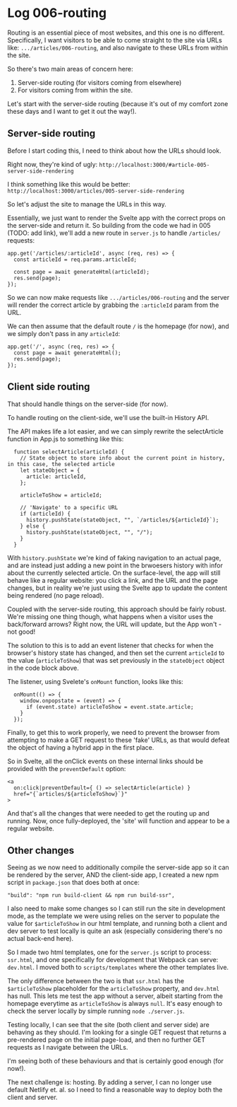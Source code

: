 # Log 006-routing
Routing is an essential piece of most websites, and this one is no different. Specifically, I want visitors to be able to come straight to the site via URLs like: `.../articles/006-routing`, and also navigate to these URLs from within the site.

So there's two main areas of concern here: 
  1. Server-side routing (for visitors coming from elsewhere)
  2. For visitors coming from within the site.

Let's start with the server-side routing (because it's out of my comfort zone these days and I want to get it out the way!).

## Server-side routing
Before I start coding this, I need to think about how the URLs should look.

Right now, they're kind of ugly: 
`http://localhost:3000/#article-005-server-side-rendering`

I think something like this would be better:
`http://localhost:3000/articles/005-server-side-rendering`

So let's adjust the site to manage the URLs in this way.

Essentially, we just want to render the Svelte app with the correct props on the server-side and return it. So building from the code we had in 005 (TODO: add link), we'll add a new route in `server.js` to handle `/articles/` requests:
```
app.get('/articles/:articleId', async (req, res) => {
  const articleId = req.params.articleId;

  const page = await generateHtml(articleId);
  res.send(page);
});
```

So we can now make requests like `.../articles/006-routing` and the server will render the correct article by grabbing the `:articleId` param from the URL.

We can then assume that the default route `/` is the homepage (for now), and we simply don't pass in any `articleId`:

```
app.get('/', async (req, res) => {
  const page = await generateHtml();
  res.send(page);
});
```

## Client side routing
That should handle things on the server-side (for now).

To handle routing on the client-side, we'll use the built-in History API.

The API makes life a lot easier, and we can simply rewrite the selectArticle function in App.js to something like this:
```
  function selectArticle(articleId) {
    // State object to store info about the current point in history, in this case, the selected article
    let stateObject = {
      article: articleId,
    };

    articleToShow = articleId;

    // 'Navigate' to a specific URL
    if (articleId) { 
      history.pushState(stateObject, "", `/articles/${articleId}`);
    } else {
      history.pushState(stateObject, "", "/");
    }
  }
```

With `history.pushState` we're kind of faking navigation to an actual page, and are instead just adding a new point in the brwoesers history with infor about the currently selected article. On the surface-level, the app will still behave like a regular website: you click a link, and the URL and the page changes, but in reality we're just using the Svelte app to update the content being rendered (no page reload).

Coupled with the server-side routing, this approach should be fairly robust. We're missing one thing though, what happens when a visitor uses the back/forward arrows? Right now, the URL will update, but the App won't - not good!

The solution to this is to add an event listener that checks for when the browser's history state has changed, and then set the current `articleId` to the value (`articleToShow`) that was set previously in the `stateObject` object in the code block above.

The listener, using Svelete's `onMount` function, looks like this:
```
  onMount(() => {
    window.onpopstate = (event) => {
      if (event.state) articleToShow = event.state.article;
    }
  });
```

Finally, to get this to work properly, we need to prevent the browser from attempting to make a GET request to these 'fake' URLs, as that would defeat the object of having a hybrid app in the first place.

So in Svelte, all the onClick events on these internal links should be provided with the `preventDefault` option:

```
<a
  on:click|preventDefault={ () => selectArticle(article) }
  href="{`articles/${articleToShow}`}"
>
```

And that's all the changes that were needed to get the routing up and running. Now, once fully-deployed, the 'site' will function and appear to be a regular website.

## Other changes
Seeing as we now need to additionally compile the server-side app so it can be rendered by the server, AND the client-side app, I created a new npm script in `package.json` that does both at once:

```
"build": "npm run build-client && npm run build-ssr",
```

I also need to make some changes so I can still run the site in development mode, as the template we were using relies on the server to populate the value for `$articleToShow` in our html template, and running both a client and dev server to test locally is quite an ask (especially considering there's no actual back-end here).

So I made two html templates, one for the `server.js` script to process: `ssr.html`, and one specifically for development that Webpack can serve: `dev.html`. I moved both to `scripts/templates` where the other templates live.

The only difference between the two is that `ssr.html` has the `$articleToShow` placeholder for the `articleToShow` property, and `dev.html` has null. This lets me test the app without a server, albeit starting from the homepage everytime as `articleToShow` is always `null`. It's easy enough to check the server locally by simple running `node ./server.js`.

Testing locally, I can see that the site (both client and server side) are behaving as they should. I'm looking for a single GET request that returns a pre-rendered page on the initial page-load, and then no further GET requests as I navigate between the URLs.

I'm seeing both of these behaviours and that is certainly good enough (for now!).

The next challenge is: hosting. By adding a server, I can no longer use default Netlify et. al. so I need to find a reasonable way to deploy both the client and server.
